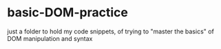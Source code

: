 # basic-DOM-practice
just a folder to hold my code snippets, of trying to "master the basics" of DOM manipulation and syntax
